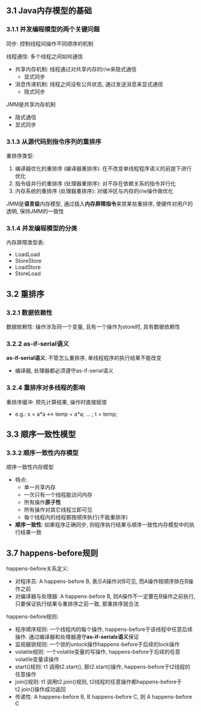 ## 3.1 Java内存模型的基础

### 3.1.1 <c>并发编程模型的两个关键问题<c/>
同步: 控制线程间操作不同顺序的机制

线程通信: 多个线程之间如何通信
* 共享内存机制: 线程通过对共享内存的r/w来隐式通信
    * 显式同步
* 消息传递机制: 线程之间没有公共状态, 通过发送消息来显式通信
    * 隐式同步

JMM是共享内存机制
* 隐式通信
* 显式同步

### 3.1.3 <c>从源代码到指令序列的重排序<c/>

重排序类型:
1. 编译器优化的重排序 (编译器重排序): 在不改变单线程程序语义的前提下进行优化
2. 指令级并行的重排序 (处理器重排序): 对不存在依赖关系的指令并行化
3. 内存系统的重排序 (处理器重排序): 对缓冲区与内存的r/w操作做优化

JMM是**语言级**内存模型, 通过插入**内存屏障指令**来禁某些重排序, 使硬件对用户的透明, 保持JMM的一致性

### 3.1.4 <c>并发编程模型的分类<c/>

内存屏障类型表:
* LoadLoad
* StoreStore
* LoadStore
* StoreLoad

## 3.2 重排序

### 3.2.1 数据依赖性
数据依赖性: 操作涉及同一个变量, 且有一个操作为store时, 具有数据依赖性

### 3.2.2 as-if-serial语义
**as-if-serial语义**: 不管怎么重排序, 单线程程序的执行结果不能改变
* 编译器, 处理器都必须遵守as-if-serial语义

### 3.2.4 重排序对多线程的影响
重排序缓冲: 预先计算结果, 操作时直接赋值 
* e.g.: x = a\*a \<-\> temp = a*a; ... ; t = temp;

## 3.3 顺序一致性模型
### 3.3.2 顺序一致性内存模型
顺序一致性内存模型
* 特点:
    * 单一共享内存
    * 一次只有一个线程能访问内存
    * 所有操作**原子性**
    * 所有操作对其它线程立即可见
    * 每个线程内的线程都按顺序执行(不能重排序)
* **顺序一致性**: 如果程序正确同步, 则程序执行结果与顺序一致性内存模型中的执行结果一致 


## 3.7 happens-before规则
happens-before关系定义:
* 对程序员: A happens-before B, 表示A操作对B可见, 而A操作按顺序排在B操作之前
* 对编译器与处理器: A happens-before B, 则A操作不一定要在B操作之前执行, 只要保证执行结果与重排序之前一致, 那重排序就合法

happens-before规则:
* 程序顺序规则: 一个线程内的每个操作, happens-before于该线程中任意后续操作. 通过编译器和处理器遵守**as-if-serials语义**保证
* 监视器锁规则: 一个锁的unlock操作happens-before于后续的lock操作
* volatile规则: 一个volatile变量的写操作, happens-before于后续的任意volatile变量读操作
* start()规则: t1 调用t2.start(), 那t2.start()操作, happens-before于t2线程的任意操作
* join()规则: t1 调用t2.join()规则, t2线程的任意操作都happens-before于t2.join()操作成功返回
* 传递性: A happens-before B, B happens-before C, 则 A happens-before C


